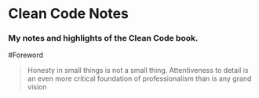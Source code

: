 # Clean Code Notes
### My notes and highlights of the Clean Code book.

#Foreword

> Honesty in small things is not a small thing.
Attentiveness to detail is an even more critical foundation of professionalism than is any grand vision
